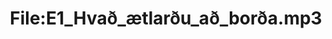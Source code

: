 ---
title: File:E1_Hvað_ætlarðu_að_borða.mp3
recording of: Hvað ætlarðu að borða?
reading speed: slow
speaker: E
license: CC0
---